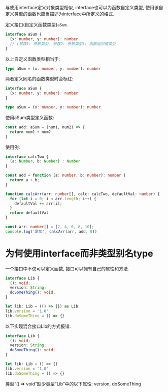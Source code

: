与使用interface定义对象类型相似, interface也可以为函数自定义类型, 使用该自定义类型的函数也应当描述为interface中所定义的格式.

定义接口(自定义函数类型)`aSum`.
```typescript
interface aSum {
  (x: number, y: number): number
  // (参数1: 参数类型, 参数2: 参数类型): 函数返回值类型
}
```

以上自定义函数类型相当于:
```typescript
type aSum = (x: number, y: number): number
```
两者定义同名的函数类型时会标红:
```typescript
interface aSum {
  (x: number, y: number): number
}

type aSum = (x: number, y: number): number
```

使用aSum类型定义函数:
```typescript
const add: aSum = (num1, num2) => {
  return num1 + num2
}
```

使用例:
```typescript
interface calcTwo {
  (a: Number, b: Number) : Number
}

const add = function (a: number, b: number): number {
  return a + b;
}

function calcArr(arr: number[], calc: calcTwo, defaultVal: number) {
  for (let i = 0; i < arr.length; i++) {
    defaultVal += arr[i];
  }
  return defaultVal
}

const arr: number[] = [2, 4, 6, 8, 10];
console.log('累加', calcArr(arr, add, 0))
```

# 为何使用interface而非类型别名type
一个接口中不仅可以定义函数, 接口可以拥有自己的属性和方法.
```typescript
interface Lib {
  (): void;
  version: String;
  doSomeThing(): void;
}

let lib: Lib = (() => {}) as Lib
lib.version = '1.0'
lib.doSomeThing = () => {}
```

以下实现混合接口Lib的方式报错: 
```typescript
interface Lib {
  (): void;
  version: String;
  doSomeThing(): void;
}

let lib: Lib = () => {}
lib.version = '1.0'
lib.doSomeThing = () => {}
```
类型“() => void”缺少类型“Lib”中的以下属性: version, doSomeThing
